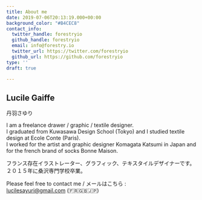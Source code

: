 ```yaml
---
title: About me
date: 2019-07-06T20:13:19.000+00:00
background_color: "#B4CEC8"
contact_info:
  twitter_handle: forestryio
  github_handle: forestryio
  email: info@forestry.io
  twitter_url: https://twitter.com/forestryio
  github_url: https://github.com/forestryio
type: ''
draft: true

---
```

## Lucile Gaiffe  
丹羽さゆり  
  
I am a freelance drawer / graphic / textile designer.  
I graduated from Kuwasawa Design School (Tokyo) and I studied textile design at Ecole Conte (Paris).  
I worked for the artist and graphic designer Komagata Katsumi in Japan and for the french brand of socks Bonne Maison.  
  
フランス存在イラストレーター、グラフィック、テキスタイルデザイナーです。  
２０１５年に桑沢専門学校卒業。  
  
Please feel free to contact me / メールはこちら :  
lucilesayuri@gmail.com (🇫🇷🇬🇧🇯🇵)